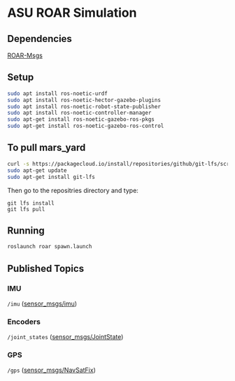 # ASU ROAR Simulation
## Dependencies
[ROAR-Msgs](https://github.com/ASU-ROAR-Team/ROAR-Msgs)

## Setup
``` bash
sudo apt install ros-noetic-urdf
sudo apt install ros-noetic-hector-gazebo-plugins
sudo apt install ros-noetic-robot-state-publisher
sudo apt install ros-noetic-controller-manager
sudo apt-get install ros-noetic-gazebo-ros-pkgs 
sudo apt-get install ros-noetic-gazebo-ros-control
```
## To pull mars_yard
``` bash
curl -s https://packagecloud.io/install/repositories/github/git-lfs/script.deb.sh | sudo bash
sudo apt-get update
sudo apt-get install git-lfs
```
Then go to the repositries directory and type:
```
git lfs install
git lfs pull
```

## Running
``` bash 
roslaunch roar spawn.launch
```

## Published Topics
### IMU
`/imu` ([sensor_msgs/imu](http://docs.ros.org/en/api/sensor_msgs/html/msg/Imu.html))

### Encoders
`/joint_states` ([sensor_msgs/JointState](http://docs.ros.org/en/api/sensor_msgs/html/msg/JointStates.html))

### GPS
`/gps` ([sensor_msgs/NavSatFix](http://docs.ros.org/en/api/sensor_msgs/html/msg/NavSatFix.html))
